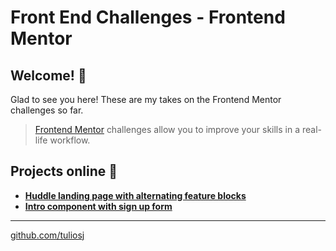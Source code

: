 # Front End Challenges - Frontend Mentor

## Welcome! 👋

Glad to see you here! These are my takes on the Frontend Mentor challenges so far.

> [Frontend Mentor](https://www.frontendmentor.io) challenges allow you to improve your skills in a real-life workflow.

## Projects online 🚀

- [**Huddle landing page with alternating feature blocks**](https://tuliosj.github.io/frontendmentor/huddle-landing-page-with-alternating-feature-blocks/)
- [**Intro component with sign up form**](https://tuliosj.github.io/frontendmentor/intro-component-with-signup-form/)

---

[github.com/tuliosj](https://github.com/tuliosj)
